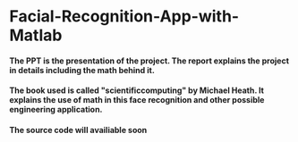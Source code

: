 # Facial-Recognition-App-with-Matlab
#### The PPT is the presentation of the project. The report explains the project in details including the math behind it. 
#### The book used is called "scientificcomputing" by Michael Heath. It explains the use of math in this face recognition and other possible engineering application. 
#### The source code will availiable soon
